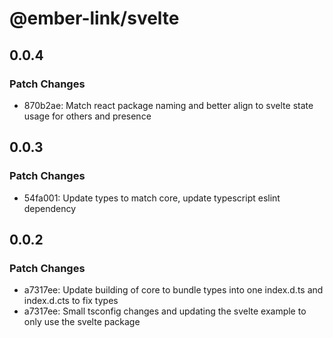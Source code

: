 # @ember-link/svelte

## 0.0.4

### Patch Changes

- 870b2ae: Match react package naming and better align to svelte state usage for others and presence

## 0.0.3

### Patch Changes

- 54fa001: Update types to match core, update typescript eslint dependency

## 0.0.2

### Patch Changes

- a7317ee: Update building of core to bundle types into one index.d.ts and index.d.cts to fix types
- a7317ee: Small tsconfig changes and updating the svelte example to only use the svelte package
